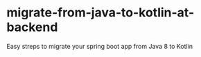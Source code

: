 # migrate-from-java-to-kotlin-at-backend
Easy streps to migrate your spring boot app from Java 8 to Kotlin
